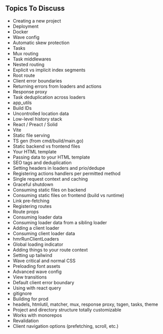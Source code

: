 ## Topics To Discuss

- Creating a new project
- Deployment
- Docker
- Wave config
- Automatic skew protection
- Tasks
- Mux routing
- Task middlewares
- Nested routing
- Explicit vs implicit index segments
- Root route
- Client error boundaries
- Returning errors from loaders and actions
- Response proxy
- Task deduplication across loaders
- app_utils
- Build IDs
- Uncontrolled location data
- Low-level history stack
- React / Preact / Solid
- Vite
- Static file serving
- TS gen (from cmd/build/main.go)
- Static backend vs frontend files
- Your HTML template
- Passing data to your HTML template
- SEO tags and deduplication
- Setting headers in loaders and prio/dedupe
- Registering actions handlers per permitted method
- Single request context and caching
- Graceful shutdown
- Consuming static files on backend
- Consuming static files on frontend (build vs runtime)
- Link pre-fetching
- Registering routes
- Route props
- Consuming loader data
- Consuming loader data from a sibling loader
- Adding a client loader
- Consuming client loader data
- hmrRunClientLoaders
- Global loading indicator
- Adding things to your route context
- Setting up tailwind
- Wave critical and normal CSS
- Preloading font assets
- Advanced wave config
- View transitions
- Default client error boundary
- Using with react query
- gitignore
- Building for prod
- headels, htmlutil, matcher, mux, response proxy, tsgen, tasks, theme
- Project and directory structure totally customizable
- Works with monorepos
- Revalidation
- Client navigation options (prefetching, scroll, etc.)
